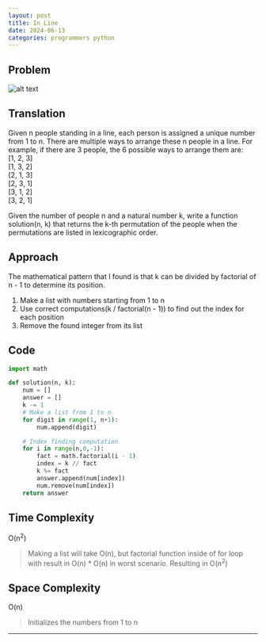 ```yaml
---
layout: post
title: In Line
date: 2024-06-13
categories: programmers python
---
```


## Problem
![alt text](/blog/public/img/InLine.png)

## Translation
Given n people standing in a line, each person is assigned a unique number from 1 to n. There are multiple ways to arrange these n people in a line. For example, if there are 3 people, the 6 possible ways to arrange them are:  
[1, 2, 3]<br>
[1, 3, 2]<br>
[2, 1, 3]<br>
[2, 3, 1]<br>
[3, 1, 2]<br>
[3, 2, 1]<br>

Given the number of people n and a natural number k, write a function solution(n, k) that returns the k-th permutation of the people when the permutations are listed in lexicographic order.

## Approach
The mathematical pattern that I found is that k can be divided by factorial of n - 1 to determine its position.

1. Make a list with numbers starting from 1 to n
2. Use correct computations(k / factorial(n - 1)) to find out the index for each position
3. Remove the found integer from its list

## Code
```python
import math

def solution(n, k):
    num = []
    answer = []
    k -= 1
    # Make a list from 1 to n
    for digit in range(1, n+1):
        num.append(digit)

    # Index finding computation
    for i in range(n,0,-1):
        fact = math.factorial(i - 1)
        index = k // fact
        k %= fact
        answer.append(num[index])
        num.remove(num[index])
    return answer
```

## Time Complexity
O(n<sup>2</sup>)
> Making a list will take O(n), but factorial function inside of for loop with result in O(n) * O(n) in worst scenario. Resulting in O(n<sup>2</sup>)

## Space Complexity
O(n)
> Initializes the numbers from 1 to n

---
